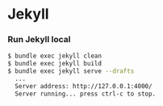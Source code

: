 # Jekyll

### Run Jekyll local

```sh
$ bundle exec jekyll clean
$ bundle exec jekyll build
$ bundle exec jekyll serve --drafts
  ...
  Server address: http://127.0.0.1:4000/
  Server running... press ctrl-c to stop.
```